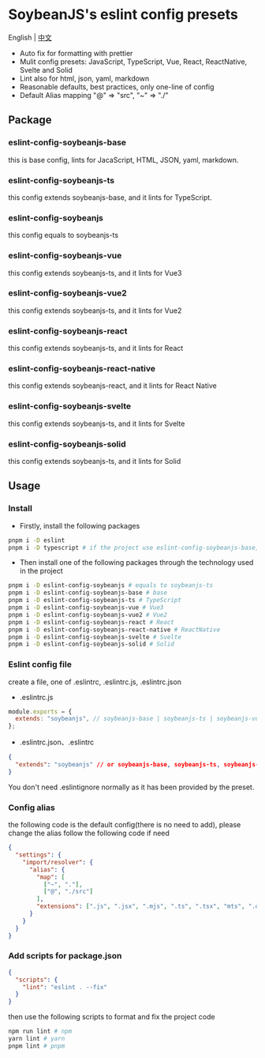 # SoybeanJS's eslint config presets

English | [中文](./README.zh_CN.md)

- Auto fix for formatting with prettier
- Mulit config presets: JavaScript, TypeScript, Vue, React, ReactNative, Svelte and Solid
- Lint also for html, json, yaml, markdown
- Reasonable defaults, best practices, only one-line of config
- Default Alias mapping "@" => "src", "~" => "./"

## Package

### eslint-config-soybeanjs-base

this is base config, lints for JacaScript, HTML, JSON, yaml, markdown.

### eslint-config-soybeanjs-ts

this config extends soybeanjs-base, and it lints for TypeScript.

### eslint-config-soybeanjs

this config equals to soybeanjs-ts

### eslint-config-soybeanjs-vue

this config extends soybeanjs-ts, and it lints for Vue3

### eslint-config-soybeanjs-vue2

this config extends soybeanjs-ts, and it lints for Vue2

### eslint-config-soybeanjs-react

this config extends soybeanjs-ts, and it lints for React

### eslint-config-soybeanjs-react-native

this config extends soybeanjs-react, and it lints for React Native

### eslint-config-soybeanjs-svelte

this config extends soybeanjs-ts, and it lints for Svelte

### eslint-config-soybeanjs-solid

this config extends soybeanjs-ts, and it lints for Solid

## Usage

### Install

- Firstly, install the following packages

```bash
pnpm i -D eslint
pnpm i -D typescript # if the project use eslint-config-soybeanjs-base, there is no need to install typescript
```

- Then install one of the following packages through the technology used in the project

```bash
pnpm i -D eslint-config-soybeanjs # equals to soybeanjs-ts
pnpm i -D eslint-config-soybeanjs-base # base
pnpm i -D eslint-config-soybeanjs-ts # TypeScript
pnpm i -D eslint-config-soybeanjs-vue # Vue3
pnpm i -D eslint-config-soybeanjs-vue2 # Vue2
pnpm i -D eslint-config-soybeanjs-react # React
pnpm i -D eslint-config-soybeanjs-react-native # ReactNative
pnpm i -D eslint-config-soybeanjs-svelte # Svelte
pnpm i -D eslint-config-soybeanjs-solid # Solid
```

### Eslint config file

create a file, one of .eslintrc, .eslintrc.js, .eslintrc.json

- .eslintrc.js

```js
module.exports = {
  extends: "soybeanjs", // soybeanjs-base | soybeanjs-ts | soybeanjs-vue | soybeanjs-vue2 | soybeanjs-react | soybeanjs-react-native | soybeanjs-svelte | soybeanjs-solid
};
```

- .eslintrc.json、.eslintrc

```json
{
  "extends": "soybeanjs" // or soybeanjs-base, soybeanjs-ts, soybeanjs-vue, soybeanjs-vue2, soybeanjs-react, soybeanjs-react-native, soybeanjs-svelte, soybeanjs-solid
}
```

You don't need .eslintignore normally as it has been provided by the preset.

### Config alias

the following code is the default config(there is no need to add), please change the alias follow the following code if need

```json
{
  "settings": {
    "import/resolver": {
      "alias": {
        "map": [
          ["~", "."],
          ["@", "./src"]
        ],
        "extensions": [".js", ".jsx", ".mjs", ".ts", ".tsx", "mts", ".d.ts"]
      }
    }
  }
}
```

### Add scripts for package.json

```json
{
  "scripts": {
    "lint": "eslint . --fix"
  }
}
```

then use the following scripts to format and fix the project code

```bash
npm run lint # npm
yarn lint # yarn
pnpm lint # pnpm

```
